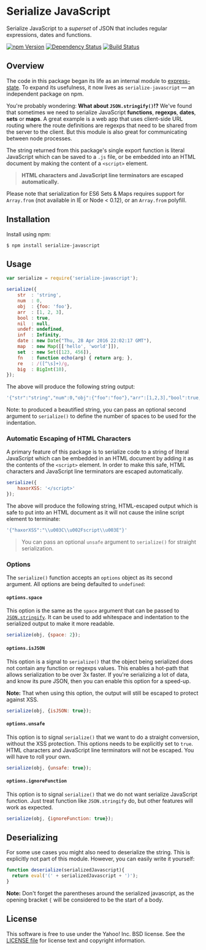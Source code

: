 Serialize JavaScript
====================

Serialize JavaScript to a _superset_ of JSON that includes regular expressions, dates and functions.

[![npm Version][npm-badge]][npm]
[![Dependency Status][david-badge]][david]
[![Build Status][travis-badge]][travis]

## Overview

The code in this package began its life as an internal module to [express-state][]. To expand its usefulness, it now
lives as `serialize-javascript` — an independent package on npm.

You're probably wondering: **What about `JSON.stringify()`!?** We've found that sometimes we need to serialize
JavaScript **functions**, **regexps**, **dates**, **sets** or **maps**. A great example is a web app that uses
client-side URL routing where the route definitions are regexps that need to be shared from the server to the client.
But this module is also great for communicating between node processes.

The string returned from this package's single export function is literal JavaScript which can be saved to a `.js` file,
or be embedded into an HTML document by making the content of a `<script>` element.

> **HTML characters and JavaScript line terminators are escaped automatically.**

Please note that serialization for ES6 Sets & Maps requires support for `Array.from` (not available in IE or Node <
0.12), or an `Array.from` polyfill.

## Installation

Install using npm:

```shell
$ npm install serialize-javascript
```

## Usage

```js
var serialize = require('serialize-javascript');

serialize({
    str  : 'string',
    num  : 0,
    obj  : {foo: 'foo'},
    arr  : [1, 2, 3],
    bool : true,
    nil  : null,
    undef: undefined,
    inf  : Infinity,
    date : new Date("Thu, 28 Apr 2016 22:02:17 GMT"),
    map  : new Map([['hello', 'world']]),
    set  : new Set([123, 456]),
    fn   : function echo(arg) { return arg; },
    re   : /([^\s]+)/g,
    big  : BigInt(10),
});
```

The above will produce the following string output:

```js
'{"str":"string","num":0,"obj":{"foo":"foo"},"arr":[1,2,3],"bool":true,"nil":null,"undef":undefined,"inf":Infinity,"date":new Date("2016-04-28T22:02:17.000Z"),"map":new Map([["hello","world"]]),"set":new Set([123,456]),"fn":function echo(arg) { return arg; },"re":new RegExp("([^\\\\s]+)", "g"),"big":BigInt("10")}'
```

Note: to produced a beautified string, you can pass an optional second argument to `serialize()` to define the number of
spaces to be used for the indentation.

### Automatic Escaping of HTML Characters

A primary feature of this package is to serialize code to a string of literal JavaScript which can be embedded in an
HTML document by adding it as the contents of the `<script>` element. In order to make this safe, HTML characters and
JavaScript line terminators are escaped automatically.

```js
serialize({
    haxorXSS: '</script>'
});
```

The above will produce the following string, HTML-escaped output which is safe to put into an HTML document as it will
not cause the inline script element to terminate:

```js
'{"haxorXSS":"\\u003C\\u002Fscript\\u003E"}'
```

> You can pass an optional `unsafe` argument to `serialize()` for straight serialization.

### Options

The `serialize()` function accepts an `options` object as its second argument. All options are being defaulted
to `undefined`:

#### `options.space`

This option is the same as the `space` argument that can be passed to [`JSON.stringify`][JSON.stringify]. It can be used
to add whitespace and indentation to the serialized output to make it more readable.

```js
serialize(obj, {space: 2});
```

#### `options.isJSON`

This option is a signal to `serialize()` that the object being serialized does not contain any function or regexps
values. This enables a hot-path that allows serialization to be over 3x faster. If you're serializing a lot of data, and
know its pure JSON, then you can enable this option for a speed-up.

**Note:** That when using this option, the output will still be escaped to protect against XSS.

```js
serialize(obj, {isJSON: true});
```

#### `options.unsafe`

This option is to signal `serialize()` that we want to do a straight conversion, without the XSS protection. This
options needs to be explicitly set to `true`. HTML characters and JavaScript line terminators will not be escaped. You
will have to roll your own.

```js
serialize(obj, {unsafe: true});
```

#### `options.ignoreFunction`

This option is to signal `serialize()` that we do not want serialize JavaScript function. Just treat function
like `JSON.stringify` do, but other features will work as expected.

```js
serialize(obj, {ignoreFunction: true});
```

## Deserializing

For some use cases you might also need to deserialize the string. This is explicitly not part of this module. However,
you can easily write it yourself:

```js
function deserialize(serializedJavascript){
  return eval('(' + serializedJavascript + ')');
}
```

**Note:** Don't forget the parentheses around the serialized javascript, as the opening bracket `{` will be considered
to be the start of a body.

## License

This software is free to use under the Yahoo! Inc. BSD license. See the [LICENSE file][LICENSE] for license text and
copyright information.


[npm]: https://www.npmjs.org/package/serialize-javascript

[npm-badge]: https://img.shields.io/npm/v/serialize-javascript.svg?style=flat-square

[david]: https://david-dm.org/yahoo/serialize-javascript

[david-badge]: https://img.shields.io/david/yahoo/serialize-javascript.svg?style=flat-square

[travis]: https://travis-ci.org/yahoo/serialize-javascript

[travis-badge]: https://img.shields.io/travis/yahoo/serialize-javascript.svg?style=flat-square

[express-state]: https://github.com/yahoo/express-state

[JSON.stringify]: https://developer.mozilla.org/en-US/docs/Web/JavaScript/Reference/Global_Objects/JSON/stringify

[LICENSE]: https://github.com/yahoo/serialize-javascript/blob/master/LICENSE
